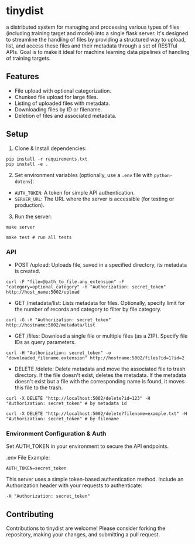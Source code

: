 # tinydist

a distributed system for managing and processing various types of files (including training target and model) into a single flask server. It's designed to streamline the handling of files by providing a structured way to upload, list, and access these files and their metadata through a set of RESTful APIs. Goal is to make it ideal for machine learning data pipelines of handling of training targets.

## Features

- File upload with optional categorization.
- Chunked file upload for large files.
- Listing of uploaded files with metadata.
- Downloading files by ID or filename.
- Deletion of files and associated metadata.

## Setup

1. Clone & Install dependencies:

```
pip install -r requirements.txt
pip install -e .
```

2. Set environment variables (optionally, use a `.env` file with `python-dotenv`):

- `AUTH_TOKEN`: A token for simple API authentication.
- `SERVER_URL`: The URL where the server is accessible (for testing or production).

3. Run the server:

```
make server

make test # run all tests
```

### API

- POST /upload: Uploads file, saved in a specified directory, its metadata is created.

```
curl -F "file=@path_to_file.any_extension" -F "category=optional_category" -H "Authorization: secret_token" http://host_name:5002/upload
```

- GET /metadata/list: Lists metadata for files. Optionally, specify limit for the number of records and category to filter by file category.

```
curl -G -H "Authorization: secret_token" http://hostname:5002/metadata/list
```

- GET /files: Download a single file or multiple files (as a ZIP). Specify file IDs as query parameters.

```
curl -H "Authorization: secret_token" -o "downloaded_filename.extension" http://hostname:5002/files?id=1?id=2
```

- DELETE /delete: Delete metadata and move the associated file to trash directory. If the file doesn't exist, deletes the metadata. If the metadata doesn't exist but a file with the corresponding name is found, it moves this file to the trash.

```
curl -X DELETE "http://localhost:5002/delete?id=123" -H "Authorization: secret_token" # by metadata id

curl -X DELETE "http://localhost:5002/delete?filename=example.txt" -H "Authorization: secret_token" # by filename

```

### Environment Configuration & Auth

Set AUTH_TOKEN in your environment to secure the API endpoints.

.env File Example:

```
AUTH_TOKEN=secret_token
```

This server uses a simple token-based authentication method. Include an Authorization header with your requests to authenticate:

```
-H "Authorization: secret_token"
```

## Contributing

Contributions to tinydist are welcome! Please consider forking the repository, making your changes, and submitting a pull request.
